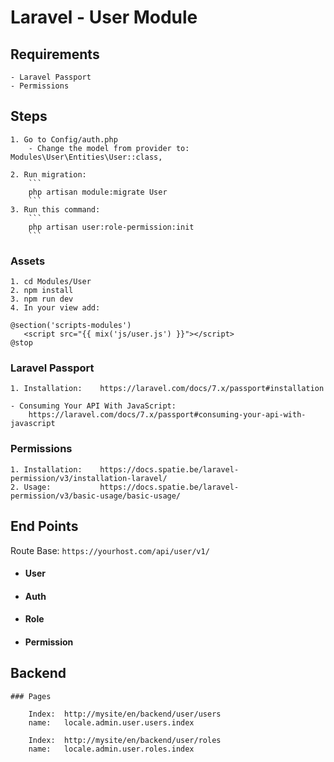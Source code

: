# Laravel - User Module

## Requirements
    - Laravel Passport
    - Permissions

## Steps

    1. Go to Config/auth.php
        - Change the model from provider to: Modules\User\Entities\User::class,
        
    2. Run migration:
        ```
        php artisan module:migrate User
        ```
    3. Run this command: 
        ```
        php artisan user:role-permission:init
        ```
### Assets

    1. cd Modules/User
    2. npm install
    3. npm run dev
    4. In your view add:
    
 ```    
@section('scripts-modules')
    <script src="{{ mix('js/user.js') }}"></script>
@stop
 ```

 ### Laravel Passport

    1. Installation:    https://laravel.com/docs/7.x/passport#installation

    - Consuming Your API With JavaScript:
        https://laravel.com/docs/7.x/passport#consuming-your-api-with-javascript

 ### Permissions

    1. Installation:    https://docs.spatie.be/laravel-permission/v3/installation-laravel/
    2. Usage:           https://docs.spatie.be/laravel-permission/v3/basic-usage/basic-usage/


## End Points

Route Base: `https://yourhost.com/api/user/v1/`

* #### User

* #### Auth

* #### Role

* #### Permission

## Backend

    ### Pages
    
        Index:  http://mysite/en/backend/user/users
        name:   locale.admin.user.users.index

        Index:  http://mysite/en/backend/user/roles
        name:   locale.admin.user.roles.index
